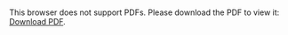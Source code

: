 <object data="https://github.com/rdanny061/IP_CALC/blob/master/Tarea%20de%20calculadora%20de%20IPv4.pdf" width="700px" height="700px">
    <embed src="https://github.com/rdanny061/IP_CALC/blob/master/Tarea%20de%20calculadora%20de%20IPv4.pdf">
        <p>This browser does not support PDFs. Please download the PDF to view it: <a href="https://github.com/rdanny061/IP_CALC/blob/master/Tarea%20de%20calculadora%20de%20IPv4.pdf">Download PDF</a>.</p>
    </embed>
</object>
